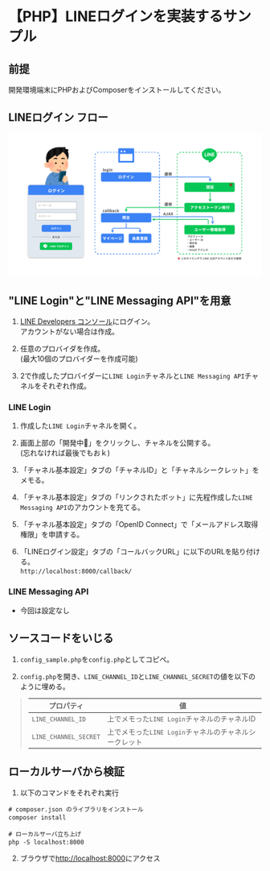 # 【PHP】LINEログインを実装するサンプル


## 前提
開発環境端末にPHPおよびComposerをインストールしてください。

## LINEログイン フロー
![Test Image 3](assets/line_login_flow.png)


## "LINE Login"と"LINE Messaging API"を用意

1. [LINE Developers コンソール](https://developers.line.biz/console/)にログイン。  
アカウントがない場合は作成。

1. 任意のプロバイダを作成。  
(最大10個のプロバイダーを作成可能)

1. 2で作成したプロバイダーに`LINE Login`チャネルと`LINE Messaging API`チャネルをそれぞれ作成。


### LINE Login
1. 作成した`LINE Login`チャネルを開く。

1. 画面上部の「開発中🔵」をクリックし、チャネルを公開する。  
(忘れなければ最後でもおｋ)

1. 「チャネル基本設定」タブの「チャネルID」と「チャネルシークレット」をメモる。

1. 「チャネル基本設定」タブの「リンクされたボット」に先程作成した`LINE Messaging API`のアカウントを充てる。

1. 「チャネル基本設定」タブの「OpenID Connect」で「メールアドレス取得権限」を申請する。

1. 「LINEログイン設定」タブの「コールバックURL」に以下のURLを貼り付ける。  
`http://localhost:8000/callback/`


### LINE Messaging API

- 今回は設定なし


## ソースコードをいじる

1. `config_sample.php`を`config.php`としてコピペ。

1. `config.php`を開き、`LINE_CHANNEL_ID`と`LINE_CHANNEL_SECRET`の値を以下のように埋める。

> |プロパティ|値|
> |-|-|
> |`LINE_CHANNEL_ID`|上でメモった`LINE Login`チャネルのチャネルID|
> |`LINE_CHANNEL_SECRET`|上でメモった`LINE Login`チャネルのチャネルシークレット|

## ローカルサーバから検証

1. 以下のコマンドをそれぞれ実行
```
# composer.json のライブラリをインストール
composer install

# ローカルサーバ立ち上げ
php -S localhost:8000
```

2. ブラウザで[http://localhost:8000](http://localhost:8000)にアクセス